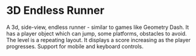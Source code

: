 # 3D Endless Runner

A 3d, side-view, endless runner - similar to games like Geometry Dash. It has a player object which can jump, some platforms, obstacles to avoid. The level is a repeating layout. It displays a score increasing as the player progresses.
Support for mobile and keyboard controls.